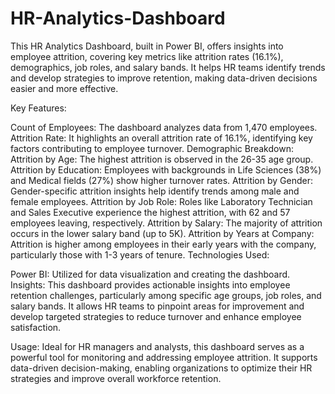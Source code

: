 # HR-Analytics-Dashboard
This HR Analytics Dashboard, built in Power BI, offers insights into employee attrition, covering key metrics like attrition rates (16.1%), demographics, job roles, and salary bands. It helps HR teams identify trends and develop strategies to improve retention, making data-driven decisions easier and more effective.

Key Features:

Count of Employees: The dashboard analyzes data from 1,470 employees.
Attrition Rate: It highlights an overall attrition rate of 16.1%, identifying key factors contributing to employee turnover.
Demographic Breakdown:
Attrition by Age: The highest attrition is observed in the 26-35 age group.
Attrition by Education: Employees with backgrounds in Life Sciences (38%) and Medical fields (27%) show higher turnover rates.
Attrition by Gender: Gender-specific attrition insights help identify trends among male and female employees.
Attrition by Job Role: Roles like Laboratory Technician and Sales Executive experience the highest attrition, with 62 and 57 employees leaving, respectively.
Attrition by Salary: The majority of attrition occurs in the lower salary band (up to 5K).
Attrition by Years at Company: Attrition is higher among employees in their early years with the company, particularly those with 1-3 years of tenure.
Technologies Used:

Power BI: Utilized for data visualization and creating the dashboard.
Insights:
This dashboard provides actionable insights into employee retention challenges, particularly among specific age groups, job roles, and salary bands. It allows HR teams to pinpoint areas for improvement and develop targeted strategies to reduce turnover and enhance employee satisfaction.

Usage:
Ideal for HR managers and analysts, this dashboard serves as a powerful tool for monitoring and addressing employee attrition. It supports data-driven decision-making, enabling organizations to optimize their HR strategies and improve overall workforce retention.
